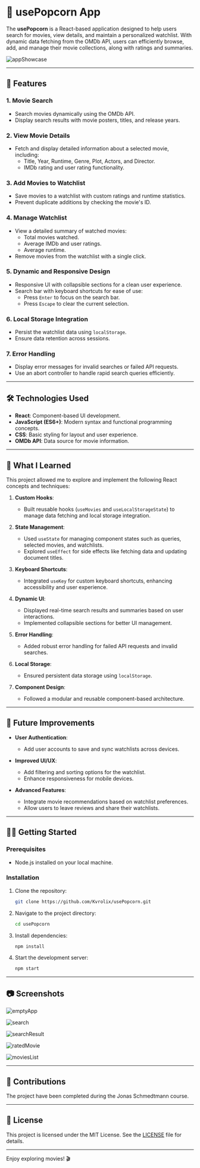 # 🎥 usePopcorn App

The **usePopcorn** is a React-based application designed to help users search for movies, view details, and maintain a personalized watchlist. With dynamic data fetching from the OMDb API, users can efficiently browse, add, and manage their movie collections, along with ratings and summaries.

![appShowcase](assets/usePopcornGif.gif)

---

## 🚀 Features

### **1. Movie Search**
- Search movies dynamically using the OMDb API.
- Display search results with movie posters, titles, and release years.

### **2. View Movie Details**
- Fetch and display detailed information about a selected movie, including:
  - Title, Year, Runtime, Genre, Plot, Actors, and Director.
  - IMDb rating and user rating functionality.

### **3. Add Movies to Watchlist**
- Save movies to a watchlist with custom ratings and runtime statistics.
- Prevent duplicate additions by checking the movie's ID.

### **4. Manage Watchlist**
- View a detailed summary of watched movies:
  - Total movies watched.
  - Average IMDb and user ratings.
  - Average runtime.
- Remove movies from the watchlist with a single click.

### **5. Dynamic and Responsive Design**
- Responsive UI with collapsible sections for a clean user experience.
- Search bar with keyboard shortcuts for ease of use:
  - Press `Enter` to focus on the search bar.
  - Press `Escape` to clear the current selection.

### **6. Local Storage Integration**
- Persist the watchlist data using `localStorage`.
- Ensure data retention across sessions.

### **7. Error Handling**
- Display error messages for invalid searches or failed API requests.
- Use an abort controller to handle rapid search queries efficiently.

---

## 🛠️ Technologies Used

- **React**: Component-based UI development.
- **JavaScript (ES6+)**: Modern syntax and functional programming concepts.
- **CSS**: Basic styling for layout and user experience.
- **OMDb API**: Data source for movie information.

---



## 📖 What I Learned

This project allowed me to explore and implement the following React concepts and techniques:

1. **Custom Hooks**:
   - Built reusable hooks (`useMovies` and `useLocalStorageState`) to manage data fetching and local storage integration.

2. **State Management**:
   - Used `useState` for managing component states such as queries, selected movies, and watchlists.
   - Explored `useEffect` for side effects like fetching data and updating document titles.

3. **Keyboard Shortcuts**:
   - Integrated `useKey` for custom keyboard shortcuts, enhancing accessibility and user experience.

4. **Dynamic UI**:
   - Displayed real-time search results and summaries based on user interactions.
   - Implemented collapsible sections for better UI management.

5. **Error Handling**:
   - Added robust error handling for failed API requests and invalid searches.

6. **Local Storage**:
   - Ensured persistent data storage using `localStorage`.

7. **Component Design**:
   - Followed a modular and reusable component-based architecture.

---

## 🌟 Future Improvements

- **User Authentication**:
  - Add user accounts to save and sync watchlists across devices.

- **Improved UI/UX**:
  - Add filtering and sorting options for the watchlist.
  - Enhance responsiveness for mobile devices.

- **Advanced Features**:
  - Integrate movie recommendations based on watchlist preferences.
  - Allow users to leave reviews and share their watchlists.

---

## 🧑‍💻 Getting Started

### Prerequisites
- Node.js installed on your local machine.

### Installation
1. Clone the repository:
   ```bash
   git clone https://github.com/Kvrolix/usePopcorn.git
   ```
2. Navigate to the project directory:
   ```bash
   cd usePopcorn
   ```
3. Install dependencies:
   ```bash
   npm install
   ```
4. Start the development server:
   ```bash
   npm start
   ```

---

## 📷 Screenshots

![emptyApp](assets/Image1.PNG)

![search](assets/Image2.PNG)

![searchResult](assets/Image3.PNG)

![ratedMovie](assets/Image4.PNG)

![moviesList](assets/Image5.PNG)


---

## 🤝 Contributions

The project have been completed during the Jonas Schmedtmann course.

---

## 📝 License

This project is licensed under the MIT License. See the [LICENSE](LICENSE) file for details.

---

Enjoy exploring movies! 🎬

